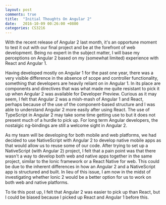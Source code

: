 ```yaml
---
layout: post
comments: true
title:  "Initial Thoughts On Angular 2"
date:   2016-10-09 00:26:00 +0800
categories: CS3216
---
```


With the recent release of Angular 2 last month, it's an opportune moment to test it out with our final project and be at the forefront of web development. Being no expert in the subject matter, I will base my perceptions on Angular 2 based on my (somewhat limited) experience with React and Angular 1.

Having developed mostly on Angular 1 for the past one year, there was a very visible difference in the absence of scope and controller functionality, something that developers are heavily reliant on in Angular 1. In its place are components and directives that was what made me quite resistant to pick it up when Angular 2 was available for Developer Preview. Curious as it may seem, I felt that Angular 2 was a mish-mash of Angular 1 and React, perhaps because of the use of the component-based structure and I was able to understand Angular 2 more easily after using React. The use of TypeScript in Angular 2 may take some time getting use to but it does not present much of a hurdle to pick up. For long term Angular developers, the nostalgic ng-bindings are still a welcome sight in Angular 2.

As my team will be developing for both mobile and web platforms, we had decided to use NativeScript with Angular 2 to develop native mobile apps as that would allow us to reuse some of our code. After trying to set up a NativeScript (with Angular 2) project, I felt that a pain point was that there wasn't a way to develop both web and native apps together in the same project, similar to the Ionic framework or a React Native for web. This could be due to the inherent differences in how an Angular 2 and a NativeScript app is structured and built. In lieu of this issue, I am now in the midst of investigating whether Ionic 2 would be a better option for us to work on both web and native platforms.

To tie this post up, I felt that Angular 2 was easier to pick up than React, but I could be biased because I picked up React and Angular 1 before this.



